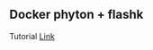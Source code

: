 ## Docker phyton + flashk

Tutorial [Link](https://medium.com/@doedotdev/docker-flask-a-simple-tutorial-bbcb2f4110b5?)
